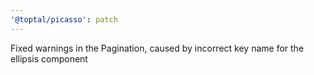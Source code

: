 ```yaml
---
'@toptal/picasso': patch
---
```


Fixed warnings in the Pagination, caused by incorrect key name for the ellipsis component
